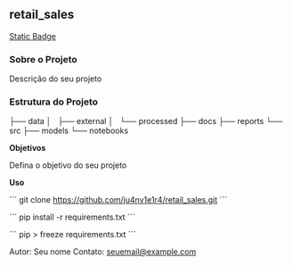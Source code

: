 ## retail_sales

[Static Badge](https://img.shields.io/badge/Made_With_Python-blue)


### Sobre o Projeto

Descrição do seu projeto

### Estrutura do Projeto

├── data
│   ├── external
│   └── processed
├── docs
├── reports
└── src
    ├── models
    └── notebooks

**Objetivos**

Defina o objetivo do seu projeto

**Uso**

´´´
git clone https://github.com/ju4nv1e1r4/retail_sales.git
´´´

´´´
pip install -r requirements.txt
´´´

´´´
pip > freeze requirements.txt
´´´


Autor: Seu nome
Contato: seuemail@example.com